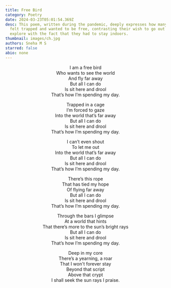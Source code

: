 ```yaml
---
title: Free Bird
category: Poetry
date: 2024-03-23T05:01:54.369Z
desc: This poem, written during the pandemic, deeply expresses how many people
  felt trapped and wanted to be free, contrasting their wish to go out and
  explore with the fact that they had to stay indoors.
thumbnail: images/ch.jpg
authors: Sneha M S
starred: false
abio: none
---
```

<p style="text-align: center;align:center;">I am a free bird<br>
Who wants to see the world<br>
And fly far away<br>
But all I can do<br>
Is sit here and drool<br>
That’s how I’m spending my day.</p>



<p style="text-align: center;align:center;">Trapped in a cage<br>
I’m forced to gaze<br>
Into the world that’s far away<br>
But all I can do<br>
Is sit here and drool<br>
That’s how I’m spending my day.



<p style="text-align: center;align:center;">I can’t even shout<br>
To let me out<br>
Into the world that’s far away<br>
But all I can do<br>
Is sit here and drool<br>
That’s how I’m spending my day.



<p style="text-align: center;align:center;">There’s this rope<br>
That has tied my hope<br>
Of flying far away<br>
But all I can do<br>
Is sit here and drool<br>
That’s how I’m spending my day.



<p style="text-align: center;align:center;">Through the bars I glimpse<br>
At a  world that hints<br>
That there’s more to the sun’s bright rays<br>
But all I can do<br>
Is sit here and drool<br>
That’s how I’m spending my day.



<p style="text-align: center;align:center;">Deep in my core<br>
There’s a yearning, a roar<br>
That I won't forever stay<br>
Beyond that script<br>
Above that crypt<br>
I shall seek the sun rays I praise.
